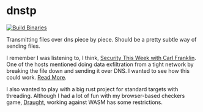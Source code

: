 # dnstp

[![Build Binaries](https://github.com/Sarsoo/dnstp/actions/workflows/build.yml/badge.svg)](https://github.com/Sarsoo/dnstp/actions/workflows/build.yml)

Transmitting files over dns piece by piece. Should be a pretty subtle way of sending files.

I remember I was listening to, I think, [Security This Week with Carl Franklin](https://securitythisweek.com/). One of the hosts mentioned doing data exfiltration from a tight network by breaking the file down and sending it over DNS. I wanted to see how this could work. [Read More](https://www.securityweek.com/multigrain-pos-malware-exfiltrates-card-data-over-dns/).

I also wanted to play with a big rust project for standard targets with threading. Although I had a lot of fun with my browser-based checkers game, [Draught](https://draught.sarsoo.xyz), working against WASM has some restrictions.
